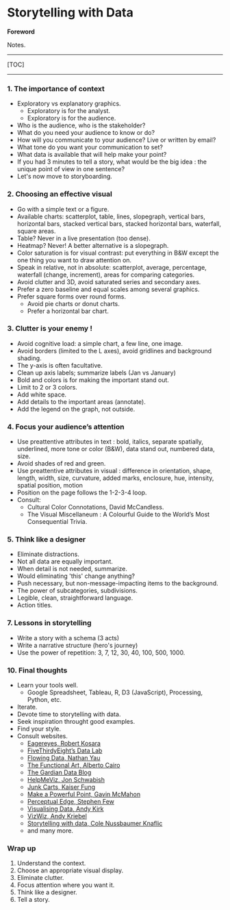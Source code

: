 # Storytelling with Data

**Foreword**

Notes.

-----

[TOC]

-----

### 1. The importance of context

- Exploratory vs explanatory graphics.
	- Exploratory is for the analyst.
	- Exploratory is for the audience.
- Who is the audience, who is the stakeholder?
- What do you need your audience to know or do?
- How will you communicate to your audience? Live or written by email?
- What tone do you want your communication to set?
- What data is available that will help make your point?
- If you had 3 minutes to tell a story, what would be the big idea : the unique point of view in one sentence?
- Let's now move to storyboarding.

### 2. Choosing an effective visual

- Go with a simple text or a figure.
-  Available charts: scatterplot, table, lines, slopegraph, vertical bars, horizontal bars, stacked vertical bars, stacked horizontal bars, waterfall, square areas.
- Table? Never in a live presentation (too dense).
- Heatmap? Never! A better alternative is a slopegraph.
- Color saturation is for visual contrast: put everything  in B&W except the one thing you want to draw attention on.
- Speak in relative, not in absolute: scatterplot, average, percentage, waterfall (change, increment), areas for comparing categories.
- Avoid clutter and 3D, avoid saturated series and secondary axes.
- Prefer a zero baseline and equal scales among several graphics.
- Prefer square forms over round forms.
	- Avoid pie charts or donut charts.
	- Prefer a horizontal bar chart.

### 3. Clutter is your enemy !

- Avoid cognitive load: a simple chart, a few line, one image.
- Avoid borders (limited to the L axes), avoid gridlines and background shading. 
- The y-axis is often facultative.
- Clean up axis labels; summarize labels (Jan vs January)
- Bold and colors is for making the important stand out.
- Limit to 2 or 3 colors.
- Add white space.
- Add details to the important areas (annotate).
- Add the legend on the graph, not outside.

### 4. Focus your audience’s attention

- Use preattentive attributes in text : bold, italics, separate spatially, underlined, more tone or color (B&W), data stand out, numbered data, size.
-  Avoid shades of red and green.
- Use preattentive attributes in visual : difference in orientation, shape, length, width, size, curvature, added marks, enclosure, hue, intensity, spatial position, motion
- Position on the page follows the 1-2-3-4 loop.
- Consult:
	- Cultural Color Connotations, David McCandless.
	- The Visual Miscellaneum : A Colourful Guide to the World’s Most Consequential Trivia.

### 5. Think like a designer

- Eliminate distractions.
- Not all data are equally important.
- When detail is not needed, summarize.
- Would eliminating 'this' change anything?
- Push necessary, but non-message-impacting items to the background.
- The power of subcategories, subdivisions.
- Legible, clean, straightforward language.
- Action titles.

### 7. Lessons in storytelling

- Write a story with a schema (3 acts)
- Write a narrative structure (hero's journey)
- Use the power of repetition: 3, 7, 12, 30, 40, 100, 500, 1000.

### 10. Final thoughts

- Learn your tools well.
	- Google Spreadsheet, Tableau, R, D3 (JavaScript), Processing, Python, etc.
- Iterate.
- Devote time to storytelling with data.
- Seek inspiration throught good examples.
- Find your style.
- Consult websites.
	- [Eagereyes, Robert Kosara](https://eagereyes.org/)
	- [FiveThirdyEight’s Data Lab](http://fivethirtyeight.com/datalab/)
	- [Flowing Data, Nathan Yau](http://flowingdata.com/)
	- [The Functional Art, Alberto Cairo](http://www.thefunctionalart.com/)
	- [The Gardian Data Blog](https://www.theguardian.com/data)
	- [HelpMeViz, Jon Schwabish](http://helpmeviz.com/)
	- [Junk Carts, Kaiser Fung](http://www.kaiserfung.com/)
	- [Make a Powerful Point, Gavin McMahon](http://makeapowerfulpoint.com/)
	- [Perceptual Edge, Stephen Few](http://www.perceptualedge.com/)
	- [Visualising Data, Andy Kirk](http://www.visualisingdata.com/)
	- [VizWiz, Andy Kriebel](http://www.vizwiz.com/)
	- [Storytelling with data, Cole Nussbaumer Knaflic](http://www.storytellingwithdata.com/)
	- and many more.

### Wrap up

1.	Understand the context.
2.	Choose an appropriate visual display.
3.	Eliminate clutter.
4.	Focus attention where you want it.
5.	Think like a designer.
6.	Tell a story.
